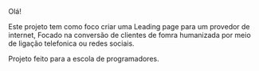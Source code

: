 Olá!

Este projeto tem como foco criar uma Leading page para um provedor de internet, Focado na conversão de clientes de fomra humanizada por meio de ligação telefonica ou redes sociais. 

Projeto feito para a escola de programadores.
